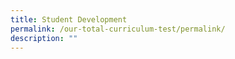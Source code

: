 ```yaml
---
title: Student Development
permalink: /our-total-curriculum-test/permalink/
description: ""
---
```


